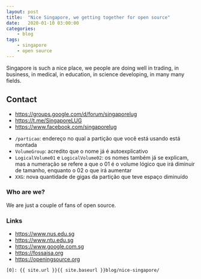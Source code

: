 ```yaml
---
layout: post
title:	"Nice Singapore, we getting together for open source"
date:	2020-01-10 03:00:00
categories:
    - blog
tags:
    - singapore
    - open source
---
```


Singapore is such a nice place, we people are doing well in trading, in business, in medical, in education, in science developing, in many many fields.

## Contact 

- https://groups.google.com/d/forum/singaporelug
- https://t.me/SingaporeLUG
- https://www.facebook.com/singaporelug


* `/particao`: endereço no qual a partição que você está usando está montada
* `VolumeGroup`: acredito que o nome já é autoexplicativo
* `LogicalVolume01` e `LogicalVolume02`: os nomes também já se explicam, mas a numeração se refere a que o 01 é o volume lógico que irá diminuir de tamanho, enquanto o 02 o que irá aumentar
* `XXG`: nova quantidade de gigas da partição que teve espaço diminuído

### Who are we?

We are just a couple of fans of open source.

### Links

* https://www.nus.edu.sg
* https://www.ntu.edu.sg
* https://www.google.com.sg
* https://fossaisa.org
* https://openingsource.org

~~~
[0]: {{ site.url }}{{ site.baseurl }}blog/nice-singapore/
~~~

